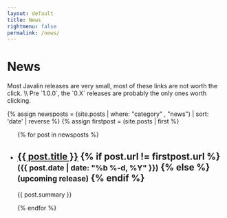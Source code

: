 ```yaml
---
layout: default
title: News
rightmenu: false
permalink: /news/
---
```


<h1 class="no-margin-top">News</h1>
Most Javalin releases are very small, most of these links are not worth the click. \\
Pre `1.0.0`, the `0.X` releases are probably the only ones worth clicking.

{% assign newsposts = (site.posts | where: "category" , "news") | sort: 'date' | reverse %}
{% assign firstpost = (site.posts | first %}

<div class="tutorial-overview">
    <ul class="tutorial-list">
        {% for post in newsposts %}
            <li class="tutorial-summary">
                <h2>
                    <a href="{{ post.url }}">{{ post.title }}</a>
                    {% if post.url != firstpost.url %}
                        <small>(<time datetime="{{ post.date | date_to_xmlschema }}" itemprop="datePublished">{{ post.date | date: "%b %-d, %Y" }}</time>)</small>
                    {% else %}
                        <small>(upcoming release)</small>
                    {% endif %}
                </h2>
                <p>{{ post.summary }}</p>
            </li>
        {% endfor %}
    </ul>
</div>
